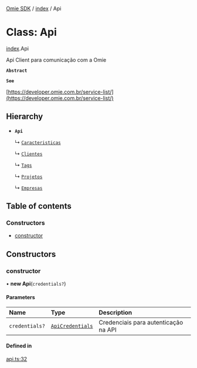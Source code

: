 [Omie SDK](../README.md) / [index](../modules/index.md) / Api

# Class: Api

[index](../modules/index.md).Api

Api Client para comunicação com a Omie

**`Abstract`**

**`See`**

[https://developer.omie.com.br/service-list/](https://developer.omie.com.br/service-list/)

## Hierarchy

- **`Api`**

  ↳ [`Caracteristicas`](lib.Caracteristicas.md)

  ↳ [`Clientes`](lib.Clientes.md)

  ↳ [`Tags`](lib.Tags.md)

  ↳ [`Projetos`](lib.Projetos.md)

  ↳ [`Empresas`](lib.Empresas.md)

## Table of contents

### Constructors

- [constructor](index.Api.md#constructor)

## Constructors

### constructor

• **new Api**(`credentials?`)

#### Parameters

| Name | Type | Description |
| :------ | :------ | :------ |
| `credentials?` | [`ApiCredentials`](../modules/index.md#apicredentials) | Credenciais para autenticação na API |

#### Defined in

[api.ts:32](https://github.com/lucas-bogos/omie-sdk/blob/f0ca102/src/api.ts#L32)
